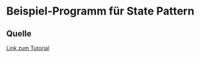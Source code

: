 # Beispiel-Programm für State Pattern

## Quelle

[Link zum Tutorial](https://www.tutorialspoint.com/design_pattern/state_pattern.htm)
